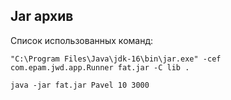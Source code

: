## Jar архив

Список использованных команд:

```
"C:\Program Files\Java\jdk-16\bin\jar.exe" -cef com.epam.jwd.app.Runner fat.jar -C lib .

java -jar fat.jar Pavel 10 3000

```
